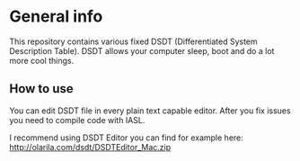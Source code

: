 # General info

This repository contains various fixed DSDT (Differentiated System Description Table). DSDT allows your computer sleep, boot and do a lot more cool things.

## How to use
You can edit DSDT file in every plain text capable editor. After you fix issues you need to compile code with IASL.

I recommend using DSDT Editor you can find for example here: http://olarila.com/dsdt/DSDTEditor_Mac.zip 
